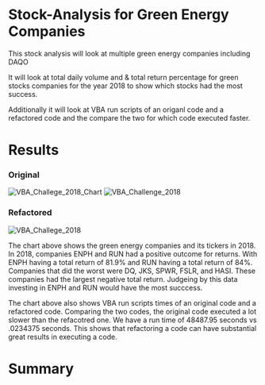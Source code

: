 # Stock-Analysis for Green Energy Companies
This stock analysis will look at multiple green energy companies including DAQO

It will look at total daily volume and & total return percentage 
for green stocks companies for the year 2018 to show which stocks had the most success.

Additionally it will look at VBA run scripts of
an origanl code and a refactored code and the compare the two for which code executed faster.


# Results
### Original
![VBA_Challege_2018_Chart](https://user-images.githubusercontent.com/117749494/204617025-f52c89a2-eca6-4a10-abe3-65b2c56db371.PNG)
![VBA_Challenge_2018](https://user-images.githubusercontent.com/117749494/204617070-01f90d00-12ed-4c2f-9363-beaca974f563.PNG)
### Refactored
![VBA_Challege_2018](https://user-images.githubusercontent.com/117749494/204617264-b777274f-433b-447d-baf4-90ab45eb0820.PNG)

  The chart above shows the green energy companies and its tickers in 2018. In 2018, companies ENPH and RUN had a positive outcome for returns.
With ENPH having a total return of 81.9% and RUN having a total return of 84%. Companies that did the worst were DQ, JKS, SPWR, FSLR, and HASI.
These companies had the largest negative total return. Judgeing by this data investing in ENPH and RUN would have the most succcess.

  The chart above also shows VBA run scripts times of an original code and a refactored code. Comparing the two codes, the original code executed a lot 
slower than the refacotred one. We have a run time of 48487.95 seconds vs .0234375 seconds. This shows that refactoring a code can have substantial great results in executing a code.

# Summary
  
